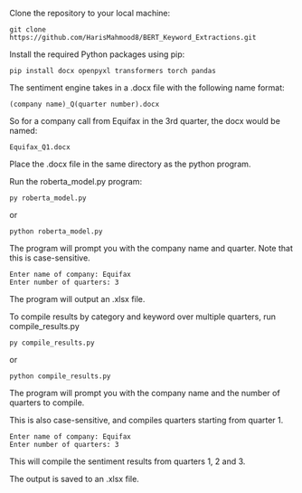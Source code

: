 Clone the repository to your local machine:

    git clone https://github.com/HarisMahmood8/BERT_Keyword_Extractions.git

Install the required Python packages using pip:

    pip install docx openpyxl transformers torch pandas

The sentiment engine takes in a .docx file with the following name format:

    (company name)_Q(quarter number).docx

So for a company call from Equifax in the 3rd quarter, the docx would be named:

    Equifax_Q1.docx

Place the .docx file in the same directory as the python program. 

Run the roberta_model.py program:

    py roberta_model.py

or

    python roberta_model.py

The program will prompt you with the company name and quarter. Note that this is case-sensitive.

    Enter name of company: Equifax
    Enter number of quarters: 3

The program will output an .xlsx file.

To compile results by category and keyword over multiple quarters, run compile_results.py

    py compile_results.py

or

    python compile_results.py

The program will prompt you with the company name and the number of quarters to compile.

This is also case-sensitive, and compiles quarters starting from quarter 1.

    Enter name of company: Equifax
    Enter number of quarters: 3

This will compile the sentiment results from quarters 1, 2 and 3.

The output is saved to an .xlsx file.